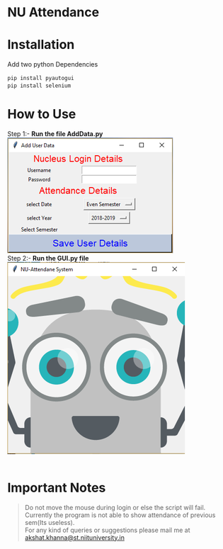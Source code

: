 # NU Attendance
# Installation
Add two python Dependencies 

```sh
pip install pyautogui
pip install selenium
```
# How to Use
Step 1:- **Run the file AddData.py**<br>
![](https://github.com/Akshat122/NU-Attendance/blob/master/images/AddUserData.PNG?raw=true)
<br>
Step 2:- **Run the GUI.py file**<br>
![](https://github.com/Akshat122/NU-Attendance/blob/master/images/GUI.PNG?raw=true)
<br><br>
# Important Notes
> Do not move the mouse during login or else the script will fail.<br>
> Currently the program is not able to show attendance of previous sem(Its useless).<br>
> For any kind of queries or suggestions please mail me at akshat.khanna@st.niituniversity.in<br>
